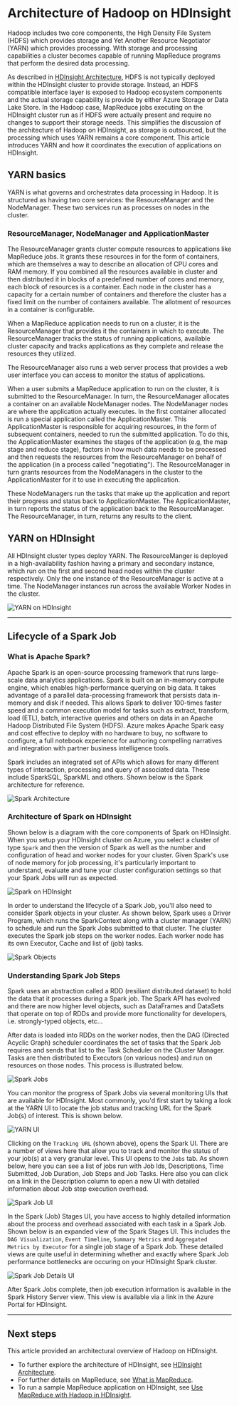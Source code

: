 # Architecture of Hadoop on HDInsight
Hadoop includes two core components, the High Density File System (HDFS) which provides storage and Yet Another Resource Negotiator (YARN) which provides processing. With storage and processing capabilities a cluster becomes capable of running MapReduce programs that perform the desired data processing.

As described in [HDInsight Architecture](./hdinsight-architecture.md), HDFS is not typically deployed within the HDInsight cluster to provide storage. Instead, an HDFS compatible interface layer is exposed to Hadoop ecosystem components and the actual storage capability is provide by either Azure Storage or Data Lake Store. In the Hadoop case, MapReduce jobs executing on the HDInsight cluster run as if HDFS were actually present and require no changes to support their storage needs. This simplifies the discussion of the architecture of Hadoop on HDInsight, as storage is outsourced, but the processing which uses YARN remains a core component. This article introduces YARN and how it coordinates the execution of applications on HDInsight.

## YARN basics 
YARN is what governs and orchestrates data processing in Hadoop. It is structured as having two core services: the ResourceManager and the NodeManager. These two services run as processes on nodes in the cluster. 

### ResourceManager, NodeManager and ApplicationMaster
The ResourceManager grants cluster compute resources to applications like MapReduce jobs. It grants these resources in for the form of containers, which are themselves a way to describe an allocation of CPU cores and RAM memory. If you combined all the resources available in  cluster and then distributed it in blocks of a predefined number of cores and memory, each block of resources is a container. Each node in the cluster has a capacity for a certain number of containers and therefore the cluster has a fixed limit on the number of containers available. The allotment of resources in a container is configurable. 

When a MapReduce application needs to run on a cluster, it is the ResourceManager that provides it the containers in which to execute. The ResourceManager tracks the status of running applications, available cluster capacity and tracks applications as they complete and release the resources they utilized. 

The ResourceManager also runs a web server process that provides a web user interface you can access to monitor the status of applications. 

When a user submits a MapReduce application to run on the cluster, it is submitted to the ResourceManager. In turn, the ResourceManager allocates a container on an available NodeManager nodes. The NodeManager nodes are where the application actually executes. In the first container allocated is run a special application called the ApplicationMaster. This ApplicationMaster is responsible for acquiring resources, in the form of subsequent containers, needed to run the submitted application. To do this, the ApplicationMaster examines the stages of the application (e.g, the map stage and reduce stage), factors in how much data needs to be processed and then requests the resources from the ResourceManager on behalf of the application (in a process called "negotiating"). The ResourceManager in turn grants resources from the NodeManagers in the cluster to the ApplicationMaster for it to use in executing the application. 

These NodeManagers run the tasks that make up the application and report their progress and status back to ApplicationMaster. The ApplicationMaster, in turn reports the status of the application back to the ResourceManager. The ResourceManager, in turn, returns any results to the client.

## YARN on HDInsight
All HDInsight cluster types deploy YARN. The ResourceManger is deployed in a high-availability fashion having a primary and secondary instance, which run on the first and second head nodes within the cluster respectively. Only the one instance of the ResourceManager is active at a time. The NodeManager instances run across the available Worker Nodes in the cluster.

 ![YARN on HDInsight](./media/hdinsight-hadoop-architecture/yarn-on-hdinsight.png)

 ---

 ## Lifecycle of a Spark Job

### What is Apache Spark?

Apache Spark is an open-source processing framework that runs large-scale data analytics applications. Spark is built on an in-memory compute engine, which enables high-performance querying on big data. It takes advantage of a parallel data-processing framework that persists data in-memory and disk if needed. This allows Spark to deliver 100-times faster speed and a common execution model for tasks such as extract, transform, load (ETL), batch, interactive queries and others on data in an Apache Hadoop Distributed File System (HDFS). Azure makes Apache Spark easy and cost effective to deploy with no hardware to buy, no software to configure, a full notebook experience for authoring compelling narratives and integration with partner business intelligence tools.

Spark includes an integrated set of APIs which allows for many different types of interaction, processing and query of associated data. These include SparkSQL, SparkML and others. Shown below is the Spark architecture for reference.

![Spark Architecture](./media/hdinsight-hadoop-architecture/spark-unified.png)

### Architecture of Spark on HDInsight

Shown below is a diagram with the core components of Spark on HDInsight.  When you setup your HDInsight cluster on Azure, you select a cluster of type `Spark` and then the version of Spark as well as the number and configuration of head and worker nodes for your cluster.  Given Spark's use of node memory for job processing, it's particularly important to understand, evaluate and tune your cluster configuration settings so that your Spark Jobs will run as expected.

![Spark on HDInsight](./media/hdinsight-hadoop-architecture/hdinsight-spark-cluster-type-setup.png)

In order to understand the lifecycle of a Spark Job, you'll also need to consider Spark objects in your cluster.  As shown below, Spark uses a Driver Program, which runs the SparkContext along with a cluster manager (YARN) to schedule and run the Spark Jobs submitted to that cluster.  The cluster executes the Spark job steps on the worker nodes.  Each worker node has its own Executor, Cache and list of (job) tasks.  

![Spark Objects](./media/hdinsight-hadoop-architecture/spark-arch.png)

 ### Understanding Spark Job Steps

 Spark uses an abstraction called a RDD (resiliant distributed dataset) to hold the data that it processes during a Spark job.  The Spark API has evolved and there are now higher level objects, such as DataFrames and DataSets that operate on top of RDDs and provide more functionality for developers, i.e. strongly-typed objects, etc...

 After data is loaded into RDDs on the worker nodes, then the DAG (Directed Acyclic Graph) scheduler coordinates the set of tasks that the Spark Job requires and sends that list to the Task Scheduler on the Cluster Manager.  Tasks are then distributed to Executors (on various nodes) and run on resources on those nodes.  This process is illustrated below.

 ![Spark Jobs](./media/hdinsight-hadoop-architecture/rdd-stages.png)

 You can monitor the progress of Spark Jobs via several monitoring UIs that are available for HDInsight.  Most commonly, you'd first start by taking a look at the YARN UI to locate the job status and tracking URL for the Spark Job(s) of interest.  This is shown below.

 ![YARN UI](./media/hdinsight-hadoop-architecture/tracking-url.png)

Clicking on the `Tracking URL` (shown above), opens the Spark UI.  There are a number of views here that allow you to track and monitor the status of your job(s) at a very granular level.  This UI opens to the `Jobs` tab.  As shown below, here you can see a list of jobs run with Job Ids, Descriptions, Time Submitted, Job Duration, Job Steps and Job Tasks.  Here also you can click on a link in the Description column to open a new UI with detailed information about Job step execution overhead.

 ![Spark Job UI](./media/hdinsight-hadoop-architecture/spark-job-ui.png)

 In the Spark (Job) Stages UI, you have access to highly detailed information about the process and overhead associated with each task in a Spark Job.  Shown below is an expanded view of the Spark Stages UI.  This includes the `DAG Visualization`, `Event Timeline`, `Summary Metrics` and `Aggregated Metrics by Executor` for a single job stage of a Spark Job.  These detailed views are quite useful in determining whether and exactly where Spark Job performance bottlenecks are occuring on your HDInsight Spark cluster.    

 ![Spark Job Details UI](./media/hdinsight-hadoop-architecture/job-details.png)

 After Spark Jobs complete, then job execution information is available in the Spark History Server view.  This view is available via a link in the Azure Portal for HDInsight.

 ---

## Next steps
This article provided an architectural overview of Hadoop on HDInsight. 

* To further explore the architecture of HDInsight, see [HDInsight Architecture](./hdinsight-architecture.md).
* For further details on MapReduce, see [What is MapReduce](https://docs.microsoft.com/azure/hdinsight/hdinsight-use-mapreduce#a-idwhatisawhat-is-mapreduce).
* To run a sample MapReduce application on HDInsight, see [Use MapReduce with Hadoop in HDInsight](https://docs.microsoft.com/azure/hdinsight/hdinsight-use-mapreduce).

